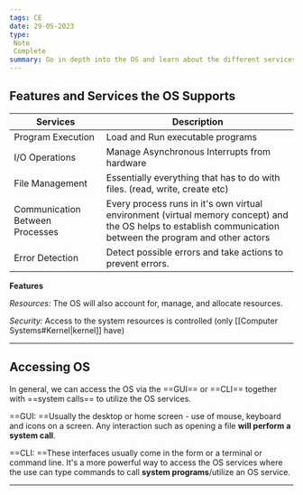 ```yaml
---
tags: CE
date: 29-05-2023
type: 
 Note
 Complete
summary: Go in depth into the OS and learn about the different services the OS and kernel can provide for the programs.
---
```


## Features and Services the OS Supports

| Services                         | Description                                                                                                                                                  |
| ------------------------------- | ------------------------------------------------------------------------------------------------------------------------------------------------------------ |
| Program Execution               | Load and Run executable programs                                                                                                                             |
| I/O Operations                  | Manage Asynchronous Interrupts from hardware                                                                                                                 |
| File Management                 | Essentially everything that has to do with files. (read, write, create etc)                                                                                  |
| Communication Between Processes | Every process runs in it's own virtual environment (virtual memory concept) and the OS helps to establish communication between the program and other actors |
| Error Detection                                | Detect possible errors and take actions to prevent errors.                                                                                                                                                              |

**Features**

*Resources:* The OS will also account for, manage, and allocate resources.

*Security:* Access to the system resources is controlled (only [[Computer Systems#Kernel|kernel]] have)

---

## Accessing OS

In general, we can access the OS via the ==GUI== or ==CLI== together with ==system calls== to utilize the OS services. 

==GUI: ==Usually the desktop or home screen - use of mouse, keyboard and icons on a screen. Any interaction such as opening a file **will perform a system call**.

==CLI: ==These interfaces usually come in the form or a terminal or command line. It's a more powerful way to access the OS services where the use can type commands to call **system programs**/utilize an OS service.

---
